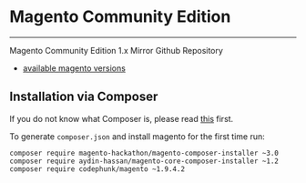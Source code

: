 # Magento Community Edition

---

Magento Community Edition 1.x Mirror Github Repository

- [available magento versions](https://github.com/codephunk/magento/releases)

## Installation via Composer

If you do not know what Composer is, please read [this](https://getcomposer.org/doc/00-intro.md) first.

To generate `composer.json` and install magento for the first time run:

```
composer require magento-hackathon/magento-composer-installer ~3.0
composer require aydin-hassan/magento-core-composer-installer ~1.2
composer require codephunk/magento ~1.9.4.2
```
